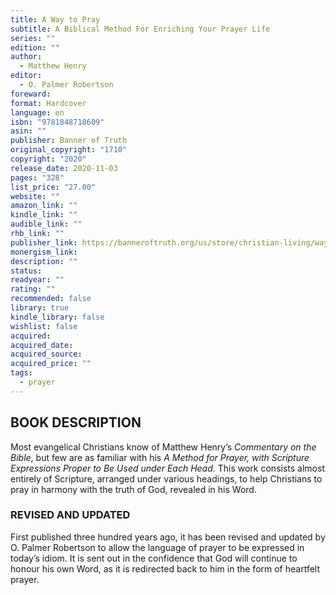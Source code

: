 ```yaml
---
title: A Way to Pray
subtitle: A Biblical Method For Enriching Your Prayer Life
series: ""
edition: ""
author:
  - Matthew Henry
editor:
  - O. Palmer Robertson
foreward: 
format: Hardcover
language: en
isbn: "9781848718609"
asin: ""
publisher: Banner of Truth
original_copyright: "1710"
copyright: "2020"
release_date: 2020-11-03
pages: "328"
list_price: "27.00"
website: ""
amazon_link: ""
kindle_link: ""
audible_link: ""
rhb_link: ""
publisher_link: https://banneroftruth.org/us/store/christian-living/way-to-pray/
monergism_link: 
description: ""
status: 
readyear: ""
rating: ""
recommended: false
library: true
kindle_library: false
wishlist: false
acquired: 
acquired_date: 
acquired_source: 
acquired_price: ""
tags:
  - prayer
---
```

## BOOK DESCRIPTION

Most evangelical Christians know of Matthew Henry’s _Commentary on the Bible_, but few are as familiar with his _A Method for Prayer, with Scripture Expressions Proper to Be Used under Each Head_. This work consists almost entirely of Scripture, arranged under various headings, to help Christians to pray in harmony with the truth of God, revealed in his Word.

### REVISED AND UPDATED

First published three hundred years ago, it has been revised and updated by O. Palmer Robertson to allow the language of prayer to be expressed in today’s idiom. It is sent out in the confidence that God will continue to honour his own Word, as it is redirected back to him in the form of heartfelt prayer.
